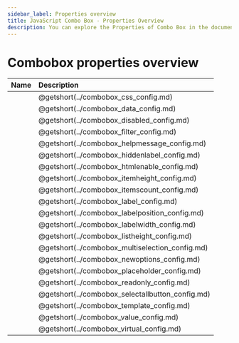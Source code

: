 ```yaml
---
sidebar_label: Properties overview
title: JavaScript Combo Box - Properties Overview 
description: You can explore the Properties of Combo Box in the documentation of the DHTMLX JavaScript UI library. Browse developer guides and API reference, try out code examples and live demos, and download a free 30-day evaluation version of DHTMLX Suite 7.
---
```


# Combobox properties overview

| Name                                                | Description                                                |
| :-------------------------------------------------- | :--------------------------------------------------------- |
| [](../combobox_css_config.md)             | @getshort(../combobox_css_config.md)             |
| [](../combobox_data_config.md)            | @getshort(../combobox_data_config.md)            |
| [](../combobox_disabled_config.md)        | @getshort(../combobox_disabled_config.md)        |
| [](../combobox_filter_config.md)          | @getshort(../combobox_filter_config.md)          |
| [](../combobox_helpmessage_config.md)     | @getshort(../combobox_helpmessage_config.md)     |
| [](../combobox_hiddenlabel_config.md)     | @getshort(../combobox_hiddenlabel_config.md)     |
| [](../combobox_htmlenable_config.md)      | @getshort(../combobox_htmlenable_config.md)      |
| [](../combobox_itemheight_config.md)      | @getshort(../combobox_itemheight_config.md)      |
| [](../combobox_itemscount_config.md)      | @getshort(../combobox_itemscount_config.md)      |
| [](../combobox_label_config.md)           | @getshort(../combobox_label_config.md)           |
| [](../combobox_labelposition_config.md)   | @getshort(../combobox_labelposition_config.md)   |
| [](../combobox_labelwidth_config.md)      | @getshort(../combobox_labelwidth_config.md)      |
| [](../combobox_listheight_config.md)      | @getshort(../combobox_listheight_config.md)      |
| [](../combobox_multiselection_config.md)  | @getshort(../combobox_multiselection_config.md)  |
| [](../combobox_newoptions_config.md)      | @getshort(../combobox_newoptions_config.md)      |
| [](../combobox_placeholder_config.md)     | @getshort(../combobox_placeholder_config.md)     |
| [](../combobox_readonly_config.md)        | @getshort(../combobox_readonly_config.md)        |
| [](../combobox_selectallbutton_config.md) | @getshort(../combobox_selectallbutton_config.md) |
| [](../combobox_template_config.md)        | @getshort(../combobox_template_config.md)        |
| [](../combobox_value_config.md)           | @getshort(../combobox_value_config.md)           |
| [](../combobox_virtual_config.md)         | @getshort(../combobox_virtual_config.md)         |
